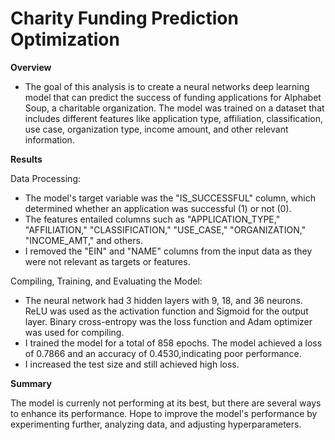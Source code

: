 # Charity Funding Prediction Optimization

**Overview**

* The goal of this analysis is to create a neural networks deep learning model that can predict the success of funding applications for Alphabet Soup, a charitable organization. The model was trained on a dataset that includes different features like application type, affiliation, classification, use case, organization type, income amount, and other relevant information.

**Results**

Data Processing:
* The model's target variable was the "IS_SUCCESSFUL" column, which determined whether an application was successful (1) or not (0).
* The features entailed columns such as "APPLICATION_TYPE," "AFFILIATION," "CLASSIFICATION," "USE_CASE," "ORGANIZATION," "INCOME_AMT," and others.
* I removed the "EIN" and "NAME" columns from the input data as they were not relevant as targets or features.

Compiling, Training, and Evaluating the Model:
* The neural network had 3 hidden layers with 9, 18, and 36 neurons. ReLU was used as the activation function and Sigmoid for the output layer. Binary cross-entropy was the loss function and Adam optimizer was used for compiling.
* I trained the model for a total of 858 epochs. The model achieved a loss of 0.7866 and an accuracy of 0.4530,indicating poor performance.
* I increased the test size and still achieved high loss. 

**Summary**

The model is currenly not performing at its best, but there are several ways to enhance its performance. Hope to improve the model's performance by experimenting further, analyzing data, and adjusting hyperparameters.


